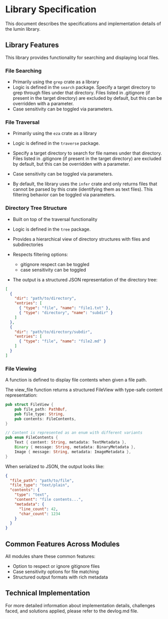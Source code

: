 # Library Specification

This document describes the specifications and implementation details of the lumin library.

## Library Features

This library provides functionality for searching and displaying local files.

### File Searching

- Primarily using the `grep` crate as a library
- Logic is defined in the `search` package.
  Specify a target directory to grep through files under that directory.
  Files listed in .gitignore (if present in the target directory) are excluded by default, but this can be overridden with a parameter.
- Case sensitivity can be toggled via parameters.

### File Traversal

- Primarily using the `eza` crate as a library
- Logic is defined in the `traverse` package.

- Specify a target directory to search for file names under that directory.
  Files listed in .gitignore (if present in the target directory) are excluded by default, but this can be overridden with a parameter.

- Case sensitivity can be toggled via parameters.

- By default, the library uses the `infer` crate and only returns files that cannot be parsed by this crate (identifying them as text files). This filtering behavior can be toggled via parameters.

### Directory Tree Structure

- Built on top of the traversal functionality
- Logic is defined in the `tree` package.

- Provides a hierarchical view of directory structures with files and subdirectories
- Respects filtering options:
  - gitignore respect can be toggled
  - case sensitivity can be toggled

- The output is a structured JSON representation of the directory tree:

```json
[
  {
    "dir": "path/to/directory",
    "entries": [
      { "type": "file", "name": "file1.txt" },
      { "type": "directory", "name": "subdir" }
    ]
  },
  {
    "dir": "path/to/directory/subdir",
    "entries": [
      { "type": "file", "name": "file2.md" }
    ]
  }
]
```

### File Viewing

A function is defined to display file contents when given a file path.

The view_file function returns a structured FileView with type-safe content representation:

```rust
pub struct FileView {
    pub file_path: PathBuf,
    pub file_type: String,
    pub contents: FileContents,
}

// Content is represented as an enum with different variants
pub enum FileContents {
    Text { content: String, metadata: TextMetadata },
    Binary { message: String, metadata: BinaryMetadata },
    Image { message: String, metadata: ImageMetadata },
}
```

When serialized to JSON, the output looks like:

```json
{
  "file_path": "path/to/file",
  "file_type": "text/plain",
  "contents": {
    "type": "text",
    "content": "file contents...",
    "metadata": {
      "line_count": 42,
      "char_count": 1234
    }
  }
}
```

## Common Features Across Modules

All modules share these common features:

- Option to respect or ignore gitignore files
- Case sensitivity options for file matching
- Structured output formats with rich metadata

## Technical Implementation

For more detailed information about implementation details, challenges faced, and solutions applied, please refer to the devlog.md file.